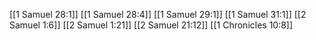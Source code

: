 [[1 Samuel 28:1]]
[[1 Samuel 28:4]]
[[1 Samuel 29:1]]
[[1 Samuel 31:1]]
[[2 Samuel 1:6]]
[[2 Samuel 1:21]]
[[2 Samuel 21:12]]
[[1 Chronicles 10:8]]
